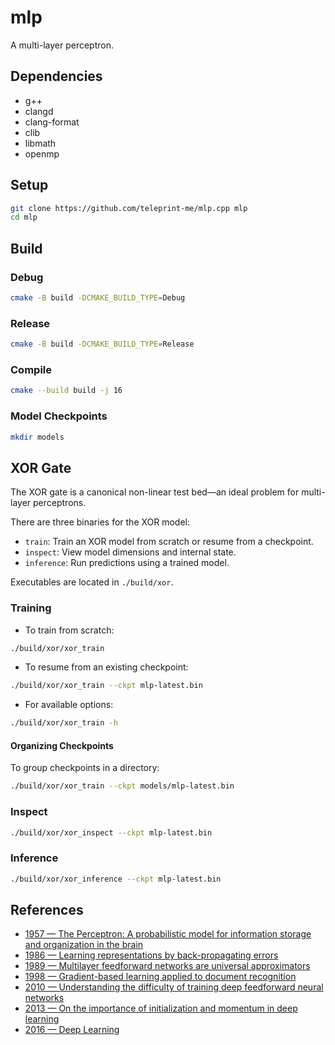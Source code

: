 # mlp

A multi-layer perceptron.

## Dependencies

- g++
- clangd
- clang-format
- clib
- libmath
- openmp

## Setup

```sh
git clone https://github.com/teleprint-me/mlp.cpp mlp
cd mlp
```

## Build

### Debug

```sh
cmake -B build -DCMAKE_BUILD_TYPE=Debug
```

### Release

```sh
cmake -B build -DCMAKE_BUILD_TYPE=Release
```

### Compile

```sh
cmake --build build -j 16
```

### Model Checkpoints

```sh
mkdir models
```

## XOR Gate

The XOR gate is a canonical non-linear test bed—an ideal problem for
multi-layer perceptrons.

There are three binaries for the XOR model:

- `train`: Train an XOR model from scratch or resume from a checkpoint.
- `inspect`: View model dimensions and internal state.
- `inference`: Run predictions using a trained model.

Executables are located in `./build/xor`.

### Training

- To train from scratch:

```sh
./build/xor/xor_train
```

- To resume from an existing checkpoint:

```sh
./build/xor/xor_train --ckpt mlp-latest.bin
```

- For available options:

```sh
./build/xor/xor_train -h
```

#### Organizing Checkpoints

To group checkpoints in a directory:

```sh
./build/xor/xor_train --ckpt models/mlp-latest.bin
```

### Inspect

```sh
./build/xor/xor_inspect --ckpt mlp-latest.bin
```

### Inference

```sh
./build/xor/xor_inference --ckpt mlp-latest.bin
```

## References

- [1957 — The Perceptron: A probabilistic model for information storage and organization in the brain](https://archive.org/details/sim_psychological-review_1958-11_65_6/page/386/mode/2up?q=the+perceptron+rosenblatt+1957)
- [1986 — Learning representations by back-propagating errors](https://www.semanticscholar.org/paper/Learning-representations-by-back-propagating-errors-Rumelhart-Hinton/052b1d8ce63b07fec3de9dbb583772d860b7c769)
- [1989 — Multilayer feedforward networks are universal approximators](https://www.semanticscholar.org/paper/Multilayer-feedforward-networks-are-universal-Hornik-Stinchcombe/f22f6972e66bdd2e769fa64b0df0a13063c0c101)
- [1998 — Gradient-based learning applied to document recognition](https://www.semanticscholar.org/paper/Gradient-based-learning-applied-to-document-LeCun-Bottou/162d958ff885f1462aeda91cd72582323fd6a1f4)
- [2010 — Understanding the difficulty of training deep feedforward neural networks](https://www.semanticscholar.org/paper/Understanding-the-difficulty-of-training-deep-Glorot-Bengio/ea9d2a2b4ce11aaf85136840c65f3bc9c03ab649)
- [2013 — On the importance of initialization and momentum in deep learning](https://www.semanticscholar.org/paper/On-the-importance-of-initialization-and-momentum-in-Sutskever-Martens/aa7bfd2304201afbb19971ebde87b17e40242e91)
- [2016 — Deep Learning](https://www.deeplearningbook.org)
